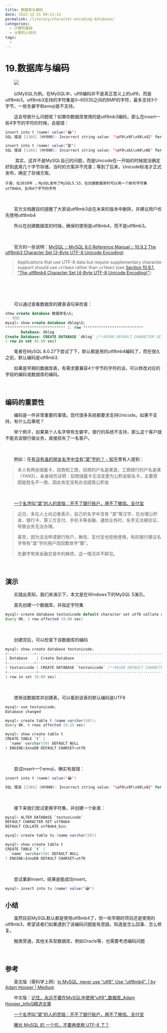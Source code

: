 ```yaml
---
title: 数据库与编码
date: 2022-12-21 09:11:13
permalink: /literacy/character-encoding-database/
categories:
  - 计算机基础
  - 计算机小知识
tags:
  - 
---
```


# 19.数据库与编码

　　‍![](https://image.peterjxl.com/blog/Rin.jpeg)


　　以MySQL为例。在MySQL中，utf8编码并不是真正意义上的utf8，而是utf8mb3。utf8mb3支持的字符集是0~65535之间的BMP的字符，最多支持3个字节，一些生僻字和emoji是不支持。

<!-- more -->

　　这会导致什么问题呢？如果你数据库使用的是utf8mb3编码，那么在insert一些4字节的字符的时候，会报错：

```java
insert into t (name) value('😂')
SQL 错误 [1366] [HY000]: Incorrect string value: '\xF0\x9F\x98\x82' for column 'name' at row 1

insert into t (name) value('𡋾')
SQL 错误 [1366] [HY000]: Incorrect string value: '\xF0\xA1\x88\xBE' for column 'name' at row 1
```

　　‍
    其实，这并不是MySQL自己的问题，而是Unicode在一开始的时候就没确定好到底用几个字节存储，当时的方案并不完善；等到了后来，Unicode标准才正式发布，确定了存储方案。

    于是，在2010年 ，MySQL发布了MySQL5.53，在创建数据库时可以用一个新的字符集utf8mb4，支持4个字节的字符
　　‍

　　官方文档醒目的提醒了大家说utf8mb3会在未来的版本中删除，并建议用户优先使用utf8mb4

　　所以在创建数据库的时候，确保的使用是utf8mb4，而不是utf8mb3。

　　‍

　　官方的一些说明：[MySQL :: MySQL 8.0 Reference Manual :: 10.9.2 The utf8mb3 Character Set (3-Byte UTF-8 Unicode Encoding)](https://dev.mysql.com/doc/refman/8.0/en/charset-unicode-utf8mb3.html)

> Applications that use UTF-8 data but require supplementary character support should use `utf8mb4` rather than `utf8mb3` (see [Section 10.9.1, “The utf8mb4 Character Set (4-Byte UTF-8 Unicode Encoding)”](https://dev.mysql.com/doc/refman/8.0/en/charset-unicode-utf8mb4.html "10.9.1 The utf8mb4 Character Set (4-Byte UTF-8 Unicode Encoding)")).

　　‍

　　‍

　　可以通过查看数据库的建表语句来检查：

```sql
show create database 数据库名\G;
-- 例如
mysql> show create database dblog\G;
*************************** 1. row ***************************
       Database: dblog
Create Database: CREATE DATABASE `dblog` /*!40100 DEFAULT CHARACTER SET utf8mb4 COLLATE utf8mb4_0900_ai_ci */ /*!80016 DEFAULT ENCRYPTION='N' */
1 row in set (0.00 sec)
```

　　笔者在MySQL 8.0.27下尝试了下，默认都是用的utf8mb4编码了，而在很久之前，默认编码是utf8mb3. 

　　如果是早期的数据库表，有需求要兼容4个字节的字符的话，可以修改对应的字段的编码或数据库的编码。

　　

## 编码的重要性

　　编码是一件非常重要的事情。现代很多系统都要求支持Unicode。如果不支持，有什么后果呢？

　　举个例子，如果某个人名字带有生僻字，银行的系统不支持，那么这个客户就不能去该银行做业务，直接损失了一名客户。

　　‍

　　例如：在[有没有谁的朋友名字中含有“䶮”字的？ - 知乎](https://www.zhihu.com/question/28622274)里有人提到：

> 本人有两张储蓄卡，招商和工商，招商的户名是某䶮，工商银行的户名是某（YAN3），亲身经历证明：招商储蓄卡无法变更为公积金联名卡，主要原因是姓名不一致，因此肯定没有办法提取公积金

　　‍

　　[一个名字叫“䶮”的人的苦恼：开不了银行账户，用不了微信、支付宝](https://mp.weixin.qq.com/s/1q8Ag21UrEDgRwkqKV41pQ)

> 近日，多位人士向记者表示，自己的名字中含有 “䶮”等汉字，在办理公积金、银行卡、第三方支付、手机卡等金融、通信业务时，名字无法被验证，导致业务无法办理。
>
> 甚至，因为没法申请银行账户，微信、支付宝也拒绝使用，有的银行建议名字带有“䶮”字的用户改回繁体字“龑”。
>
> 生僻字带来金融交易中的麻烦，这一情况并不鲜见。

　　‍

## 演示

　　实践出真知，我们来演示下，本文是在Windows下的MySQL 5演示。

　　首先创建一个数据库，并指定字符集

```java
mysql> create database testunicode default character set utf8 collate utf8_general_ci;
Query OK, 1 row affected (0.00 sec)
```

　　‍

　　创建完后，可以检查下该数据库的编码

```java
mysql> show create database testunicode;
+------------+--------------------------------------------------------+
| Database    | Create Database                                                      |
+------------+--------------------------------------------------------+
| testunicode | CREATE DATABASE `testunicode` /*!40100 DEFAULT CHARACTER SET utf8 */ |
+-------------+--------------------------------------------------------+
1 row in set (0.00 sec)
```

　　‍

　　使用该数据库并创建表，可以看到该表的默认编码是UTF8

```java
mysql> use testunicode;
Database changed

mysql> create table t (name varchar(50));
Query OK, 0 rows affected (0.25 sec)

mysql> show create table t
CREATE TABLE `t` (
  `name` varchar(50) DEFAULT NULL
) ENGINE=InnoDB DEFAULT CHARSET=utf8
```

　　‍

　　尝试insert一个emoji，确实有报错：

```java
insert into t (name) value('😂')

SQL 错误 [1366] [HY000]: Incorrect string value: '\xF0\x9F\x98\x82' for column 'name' at row 1
```

　　‍

　　接下来我们尝试更换字符集，并创建一个新表：

```java
mysql> ALTER DATABASE `testunicode`
DEFAULT CHARACTER SET utf8mb4
DEFAULT COLLATE utf8mb4_bin;

mysql> create table tu (name varchar(50))

mysql> show create table t
CREATE TABLE `t` (
  `name` varchar(50) DEFAULT NULL
) ENGINE=InnoDB DEFAULT CHARSET=utf8
```

　　‍

　　尝试重新insert，结果是能成功insert。

```java
mysql> insert into tu (name) value('😂')
```

## 小结

　　虽然目前MySQL默认都是使用utf8mb4了，但一些早期的项目还是使用的utf8mb3，希望读者们如果遇到了该编码问题能有思路，知道是怎么回事、怎么修复。

　　触类旁通，其他关系型数据库，例如Oracle等，也需要考虑编码问题

　　‍

## 参考

　　英文版（需科学上网）[In MySQL, never use “utf8”. Use “utf8mb4”. | by Adam Hooper | Medium](https://adamhooper.medium.com/in-mysql-never-use-utf8-use-utf8mb4-11761243e434)

　　中文版：[记住，永远不要在MySQL中使用“utf8”_数据库_Adam Hooper_InfoQ精选文章](https://www.infoq.cn/article/in-mysql-never-use-utf8-use-utf8)

　　[一个名字叫“䶮”的人的苦恼：开不了银行账户，用不了微信、支付宝](https://mp.weixin.qq.com/s/1q8Ag21UrEDgRwkqKV41pQ)

　　[曝光 MySQL 的 一个坑，不要再使用 UTF-8 了？](https://mp.weixin.qq.com/s?__biz=MzA4Nzk3ODA0Mg==&mid=2247484205&idx=1&sn=6ab084bfff54fdc344414406a9b2b3cc&chksm=90307a78a747f36e69b41d26bb80c1b89f3349f5d6ef9ab5e4f476988b5510182cb5cc73f674&mpshare=1&scene=1&srcid=0417KfDNE2jl6kk2Tgs7ArKH&sharer_sharetime=1587110729539&sharer_shareid=5cc2777764c85c1d841997739b5bb6f4&key=b1620055a7dc5528f0e65233089854dee199d94b032120819d537f7859f70ea9d066e84fb434fba3b9f06ec36c08b68e17f53aaa1471cb87611c511e8d7a5aa5821a505d607d6d57d6637c49056614c6&ascene=1&uin=MzEzNTMxNzU5NQ%3D%3D&devicetype=Windows+10&version=62080079&lang=zh_CN&exportkey=AXlYHDfOW%2BCvu6ETT1K78vo%3D&pass_ticket=t7u1WU2vv67NzGZQ%2FyXIr6Jgxuqb5IWgSfNRSlR7YzSBGgeYOlooWDMIAtjONqu1)

　　‍

　　